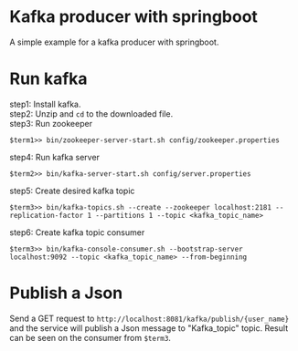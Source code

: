 # Kafka producer with springboot

A simple example for a kafka producer with springboot.

# Run kafka

step1: Install kafka.  
step2: Unzip and ```cd``` to the downloaded file.  
step3: Run zookeeper

```shell
$term1>> bin/zookeeper-server-start.sh config/zookeeper.properties
```

step4: Run kafka server

```shell
$term2>> bin/kafka-server-start.sh config/server.properties
```

step5: Create desired kafka topic

```shell
$term3>> bin/kafka-topics.sh --create --zookeeper localhost:2181 --replication-factor 1 --partitions 1 --topic <kafka_topic_name>
```

step6: Create kafka topic consumer

```shell
$term3>> bin/kafka-console-consumer.sh --bootstrap-server localhost:9092 --topic <kafka_topic_name> --from-beginning
```


# Publish a Json 
Send a GET request to ```http://localhost:8081/kafka/publish/{user_name}``` and the service will publish a Json message to "Kafka_topic" topic. Result can be seen on the consumer from ```$term3```.
